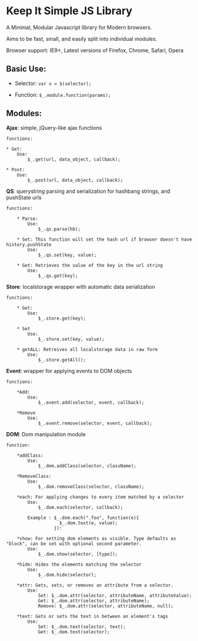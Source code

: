 # Keep It Simple JS Library #

A Minimal, Modular Javascript library for Modern browsers.

Aims to be fast, small, and easily split into individual modules.

Browser support: IE9+, Latest versions of Firefox, Chrome, Safari, Opera

## Basic Use: ##

* Selector:	`var x = $(selector);`

* Function:	`$_.module.function(params);`

## Modules: ##

**Ajax**: simple, jQuery-like ajax functions

	functions:
		
	* Get: 
		Use:
		    $_.get(url, data_object, callback);
	
	* Post:
		Use:
		    $_.post(url, data_object, callback);
			
**QS**: querystring parsing and serialization for hashbang strings, and pushState urls
	
	functions:
		
		* Parse:
			Use:
			    $_.qs.parse(hb);
		
		* Set: This function will set the hash url if browser doesn't have history.pushState
			Use:
			    $_.qs.set(key, value);
		
		* Get: Retrieves the value of the key in the url string
			Use:
			    $_.qs.get(key);
			    
**Store**: localstorage wrapper with automatic data serialization

	functions:
	
		* Get:
			Use:
				$_.store.get(key);
		
		* Set
			Use:
				$_.store.set(key, value);
				
		* getALL: Retreives all localstorage data in raw form
			Use:
				$_.store.getAll();
				
				
**Event**: wrapper for applying events to DOM objects

	functions: 
	
		*Add: 
			Use:
			    $_.event.add(selector, event, callback);
			    
		*Remove
			Use:
			    $_.event.remove(selector, event, callback);
			    
**DOM**: Dom manipulation module

	function: 
	
		*addClass: 
			Use:
			    $_.dom.addClass(selector, className);
			    
		*RemoveClass:
			Use:
			    $_.dom.removeClass(selector, className);
			
		*each: For applying changes to every item matched by a selector
			Use:
			 	$_.dom.each(selector, callback);
			 	
			Example : $_.dom.each(".foo", function(e){
						$_.dom.text(e, value);
					  }):
			 	
		*show: For setting dom elements as visible. Type defaults as "block", can be set with optional second parameter.
			Use:
				$_.dom.show(selector, [type]);
				
		*hide: Hides the elements matching the selector
			Use:
				$_.dom.hide(selector);
				
		*attr: Gets, sets, or removes an attribute from a selector. 
			Use:
				Set: $_.dom.attr(selector, attributeName, attributeValue);
				Get: $_.dom.attr(selector, attributeName);
				Remove: $_.dom.attr(selector, attributeName, null);
				
		*text: Gets or sets the text in between an element's tags
			Use:
				Set: $_.dom.text(selector, text);
				Get: $_.dom.text(selector);
				
	
	
	
